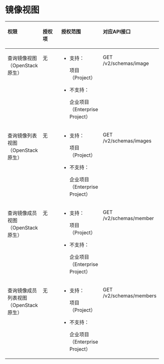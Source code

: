 # 镜像视图<a name="ZH-CN_TOPIC_0125866392"></a>

<a name="table8190108134312"></a>
<table><thead align="left"><tr id="row8190188134319"><th class="cellrowborder" valign="top" width="16.5016501650165%" id="mcps1.1.5.1.1"><p id="p0672171419381"><a name="p0672171419381"></a><a name="p0672171419381"></a>权限</p>
</th>
<th class="cellrowborder" valign="top" width="21.802180218021803%" id="mcps1.1.5.1.2"><p id="p367220148383"><a name="p367220148383"></a><a name="p367220148383"></a>授权项</p>
</th>
<th class="cellrowborder" valign="top" width="24.682468246824683%" id="mcps1.1.5.1.3"><p id="p767251493818"><a name="p767251493818"></a><a name="p767251493818"></a>授权范围</p>
</th>
<th class="cellrowborder" valign="top" width="37.013701370137014%" id="mcps1.1.5.1.4"><p id="p13672191463819"><a name="p13672191463819"></a><a name="p13672191463819"></a>对应API接口</p>
</th>
</tr>
</thead>
<tbody><tr id="row1019017816439"><td class="cellrowborder" valign="top" width="16.5016501650165%" headers="mcps1.1.5.1.1 "><p id="p148151317104310"><a name="p148151317104310"></a><a name="p148151317104310"></a>查询镜像视图（OpenStack原生）</p>
</td>
<td class="cellrowborder" valign="top" width="21.802180218021803%" headers="mcps1.1.5.1.2 "><p id="p1815161713431"><a name="p1815161713431"></a><a name="p1815161713431"></a>无</p>
</td>
<td class="cellrowborder" valign="top" width="24.682468246824683%" headers="mcps1.1.5.1.3 "><a name="ul74381035201620"></a><a name="ul74381035201620"></a><ul id="ul74381035201620"><li>支持：<p id="zh-cn_topic_0125866390_p17460194919398"><a name="zh-cn_topic_0125866390_p17460194919398"></a><a name="zh-cn_topic_0125866390_p17460194919398"></a>项目（Project）</p>
</li></ul>
<a name="ul1438133541617"></a><a name="ul1438133541617"></a><ul id="ul1438133541617"><li>不支持：<p id="zh-cn_topic_0125866390_p0460164920391"><a name="zh-cn_topic_0125866390_p0460164920391"></a><a name="zh-cn_topic_0125866390_p0460164920391"></a>企业项目（Enterprise Project）</p>
</li></ul>
</td>
<td class="cellrowborder" valign="top" width="37.013701370137014%" headers="mcps1.1.5.1.4 "><p id="p4815141774315"><a name="p4815141774315"></a><a name="p4815141774315"></a>GET /v2/schemas/image</p>
</td>
</tr>
<tr id="row919019816437"><td class="cellrowborder" valign="top" width="16.5016501650165%" headers="mcps1.1.5.1.1 "><p id="p2815181764312"><a name="p2815181764312"></a><a name="p2815181764312"></a>查询镜像列表视图（OpenStack原生）</p>
</td>
<td class="cellrowborder" valign="top" width="21.802180218021803%" headers="mcps1.1.5.1.2 "><p id="p98153178437"><a name="p98153178437"></a><a name="p98153178437"></a>无</p>
</td>
<td class="cellrowborder" valign="top" width="24.682468246824683%" headers="mcps1.1.5.1.3 "><a name="ul183221694218"></a><a name="ul183221694218"></a><ul id="ul183221694218"><li>支持：<p id="zh-cn_topic_0125866390_p17460194919398_1"><a name="zh-cn_topic_0125866390_p17460194919398_1"></a><a name="zh-cn_topic_0125866390_p17460194919398_1"></a>项目（Project）</p>
</li></ul>
<a name="ul63222972117"></a><a name="ul63222972117"></a><ul id="ul63222972117"><li>不支持：<p id="zh-cn_topic_0125866390_p0460164920391_1"><a name="zh-cn_topic_0125866390_p0460164920391_1"></a><a name="zh-cn_topic_0125866390_p0460164920391_1"></a>企业项目（Enterprise Project）</p>
</li></ul>
</td>
<td class="cellrowborder" valign="top" width="37.013701370137014%" headers="mcps1.1.5.1.4 "><p id="p15815101764316"><a name="p15815101764316"></a><a name="p15815101764316"></a>GET /v2/schemas/images</p>
</td>
</tr>
<tr id="row51901814310"><td class="cellrowborder" valign="top" width="16.5016501650165%" headers="mcps1.1.5.1.1 "><p id="p12815217184311"><a name="p12815217184311"></a><a name="p12815217184311"></a>查询镜像成员视图（OpenStack原生）</p>
</td>
<td class="cellrowborder" valign="top" width="21.802180218021803%" headers="mcps1.1.5.1.2 "><p id="p38151817124317"><a name="p38151817124317"></a><a name="p38151817124317"></a>无</p>
</td>
<td class="cellrowborder" valign="top" width="24.682468246824683%" headers="mcps1.1.5.1.3 "><a name="ul13866151342117"></a><a name="ul13866151342117"></a><ul id="ul13866151342117"><li>支持：<p id="zh-cn_topic_0125866390_p17460194919398_2"><a name="zh-cn_topic_0125866390_p17460194919398_2"></a><a name="zh-cn_topic_0125866390_p17460194919398_2"></a>项目（Project）</p>
</li></ul>
<a name="ul586615139217"></a><a name="ul586615139217"></a><ul id="ul586615139217"><li>不支持：<p id="zh-cn_topic_0125866390_p0460164920391_2"><a name="zh-cn_topic_0125866390_p0460164920391_2"></a><a name="zh-cn_topic_0125866390_p0460164920391_2"></a>企业项目（Enterprise Project）</p>
</li></ul>
</td>
<td class="cellrowborder" valign="top" width="37.013701370137014%" headers="mcps1.1.5.1.4 "><p id="p6815161719435"><a name="p6815161719435"></a><a name="p6815161719435"></a>GET /v2/schemas/member</p>
</td>
</tr>
<tr id="row15190138124311"><td class="cellrowborder" valign="top" width="16.5016501650165%" headers="mcps1.1.5.1.1 "><p id="p1815201711431"><a name="p1815201711431"></a><a name="p1815201711431"></a>查询镜像成员列表视图（OpenStack原生）</p>
</td>
<td class="cellrowborder" valign="top" width="21.802180218021803%" headers="mcps1.1.5.1.2 "><p id="p17815181715439"><a name="p17815181715439"></a><a name="p17815181715439"></a>无</p>
</td>
<td class="cellrowborder" valign="top" width="24.682468246824683%" headers="mcps1.1.5.1.3 "><a name="ul1075516173213"></a><a name="ul1075516173213"></a><ul id="ul1075516173213"><li>支持：<p id="zh-cn_topic_0125866390_p17460194919398_3"><a name="zh-cn_topic_0125866390_p17460194919398_3"></a><a name="zh-cn_topic_0125866390_p17460194919398_3"></a>项目（Project）</p>
</li></ul>
<a name="ul1275512170218"></a><a name="ul1275512170218"></a><ul id="ul1275512170218"><li>不支持：<p id="zh-cn_topic_0125866390_p0460164920391_3"><a name="zh-cn_topic_0125866390_p0460164920391_3"></a><a name="zh-cn_topic_0125866390_p0460164920391_3"></a>企业项目（Enterprise Project）</p>
</li></ul>
</td>
<td class="cellrowborder" valign="top" width="37.013701370137014%" headers="mcps1.1.5.1.4 "><p id="p281521724311"><a name="p281521724311"></a><a name="p281521724311"></a>GET /v2/schemas/members</p>
</td>
</tr>
</tbody>
</table>

